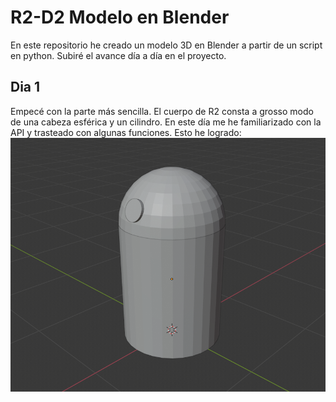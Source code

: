 # R2-D2 Modelo en Blender
En este repositorio he creado un modelo 3D en Blender a partir de un script en python.
Subiré el avance día a día en el proyecto.

## Dia 1
Empecé con la parte más sencilla. El cuerpo de R2 consta a grosso modo de una cabeza esférica y un cilindro. 
En este día me he familiarizado con la API y trasteado con algunas funciones.
Esto he logrado:
![dia1](/dia1.png)


